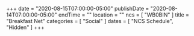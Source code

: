 +++
date = "2020-08-15T07:00:00-05:00"
publishDate = "2020-08-14T07:00:00-05:00"
endTime = ""
location = ""
ncs = [ "WB0BIN" ]
title = "Breakfast Net"
categories = [ "Social" ]
dates = [ "NCS Schedule", "Hidden" ]
+++
